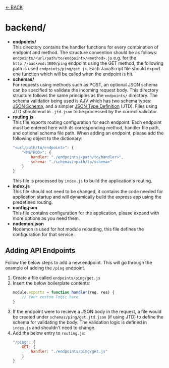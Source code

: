 [<- BACK](../README.md)

# backend/

- **endpoints/**<br/>
    This directory contains the handler functions for every combination of endpoint and method. The structure convention should be as follows: `endpoints/<url/path/to/endpoint>/<method>.js` e.g. for the `http://backend:3000/ping` endpoint using the GET method, the following path is used `endpoints/ping/get.js`. Each JavaScript file should export one function which will be called when the endpoint is hit.
- **schemas/**<br/>
    For requests using methods such as POST, an optional JSON schema can be specified to validate the incoming request body. This directory structure follows the same principles as the `endpoints/` directory. The schema validatior being used is AJV which has two schema types: [JSON Schema](https://ajv.js.org/json-schema.html), and a simpler [JSON Type Definition](https://ajv.js.org/json-type-definition.html) (JTD). Files using JTD should end in `.jtd.json` to be processed by the correct validator.
- **routing.js**<br/>
    This file exports routing configuration for each endpoint. Each endpoint must be entered here with its corresponding method, handler file path, and optional schema file path. When adding an endpoint, please add the following object to the dictionary:
    ```js
    "<url/path/to/endpoint>": {
        "<METHOD>": {
            handler: "./endpoints/<path/to/handler>",
            schema: "./schemas/<path/to/schema>"
        }
    }
    ```
    This file is processed by `index.js` to build the application's routing.
- **index.js**<br/>
    This file should not need to be changed, it contains the code needed for application startup and will dynamically build the express app using the predefined routing. 
- **config.json**<br/>
    This file contains configuration for the application, please expand with more options as you need them.
- **nodemon.json**<br/>
    Nodemon is used for hot module reloading, this file defines the configuration for that service.

## Adding API Endpoints
Follow the below steps to add a new endpoint. This will go through the example of adding the `/ping` endpoint.

1. Create a file called `endpoints/ping/get.js`
1. Insert the below boilerplate contents:
    ```js
    module.exports = function handler(req, res) {
        // Your custom logic here
    }
    ```
1. If the endpoint were to recieve a JSON body in the request, a file would be created under `schemas/ping/get.jtd.json` (if using JTD) to define the schema for validating the body. The validation logic is defined in `index.js` and shouldn't need to change.
1. Add the below entry to `routing.js`:
    ```js
    "/ping": {
        GET: {
            handler: "./endpoints/ping/get.js"
        }
    }
    ```
